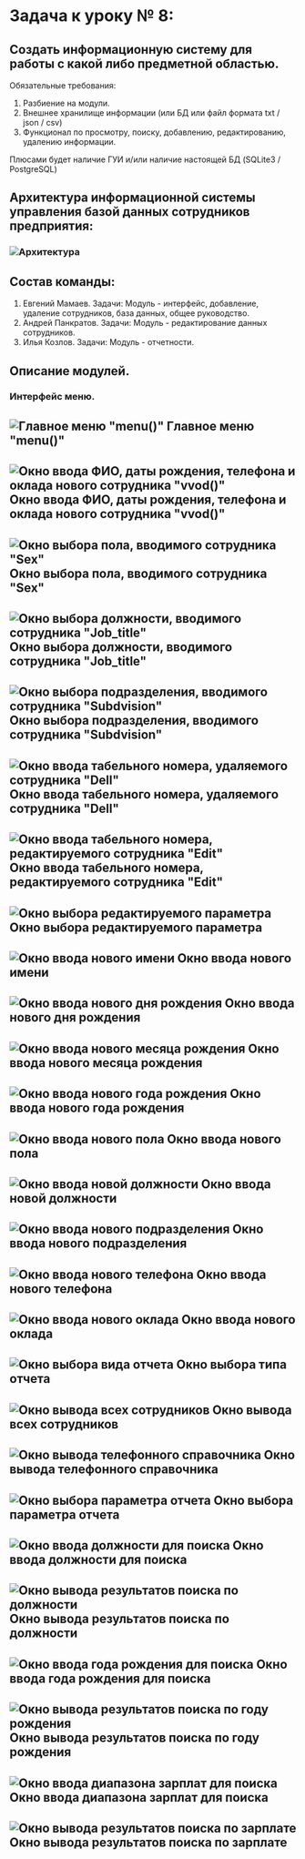 # Задача к уроку № 8: 
## Создать информационную систему для работы с какой либо предметной областью.
Обязательные требования:
1. Разбиение на модули.
2. Внешнее хранилище информации (или БД или файл формата txt / json / csv)
3. Функционал по просмотру, поиску, добавлению, редактированию, удалению информации.

Плюсами будет наличие ГУИ и/или наличие настоящей БД (SQLite3 / PostgreSQL)

## Архитектура информационной системы управления базой данных сотрудников предприятия:
### ![Архитектура](https://github.com/MamaevEA/Lesson-Python/blob/main/ERP/Arh.png)

## Состав команды:
1. Евгений Мамаев. Задачи: Модуль - интерфейс, добавление, удаление сотрудников, база данных, общее руководство.
2. Андрей Панкратов. Задачи: Модуль - редактирование данных сотрудников.
3. Илья Козлов. Задачи: Модуль - отчетности.

## Описание модулей.
### Интерфейс меню.

![Главное меню "menu()"](https://github.com/MamaevEA/Lesson-Python/blob/main/ERP/Menu.png)
Главное меню "menu()"
---
![Окно ввода ФИО, даты рождения, телефона и оклада нового сотрудника "vvod()"](https://github.com/MamaevEA/Lesson-Python/blob/main/ERP/Vvod.png)
Окно ввода ФИО, даты рождения, телефона и оклада нового сотрудника "vvod()"
---
![Окно выбора пола, вводимого сотрудника "Sex"](https://github.com/MamaevEA/Lesson-Python/blob/main/ERP/Sex.png)
Окно выбора пола, вводимого сотрудника "Sex"
---
![Окно выбора должности, вводимого сотрудника "Job_title"](https://github.com/MamaevEA/Lesson-Python/blob/main/ERP/Job_title.png)
Окно выбора должности, вводимого сотрудника "Job_title"
---
![Окно выбора подразделения, вводимого сотрудника "Subdvision"](https://github.com/MamaevEA/Lesson-Python/blob/main/ERP/Subdivision.png)
Окно выбора подразделения, вводимого сотрудника "Subdvision"
---
![Окно ввода табельного номера, удаляемого сотрудника "Dell"](https://github.com/MamaevEA/Lesson-Python/blob/main/ERP/Dell.png)
Окно ввода табельного номера, удаляемого сотрудника "Dell"
---
![Окно ввода табельного номера, редактируемого сотрудника "Edit"](https://github.com/MamaevEA/Lesson-Python/blob/main/ERP/Edit.png)
Окно ввода табельного номера, редактируемого сотрудника "Edit"
---
![Окно выбора редактируемого параметра](https://github.com/MamaevEA/Lesson-Python/blob/main/ERP/Edit_Change.png)
Окно выбора редактируемого параметра
---
![Окно ввода нового имени](https://github.com/MamaevEA/Lesson-Python/blob/b979c8df7bdfc3fd5548c666d7b9737c932fb4c5/ERP/Edit_Name.png)
Окно ввода нового имени
---
![Окно ввода нового дня рождения](https://github.com/MamaevEA/Lesson-Python/blob/85f7134e970ff0f91be43f3dfe64d9a5e9017900/ERP/Edit_Day.png)
Окно ввода нового дня рождения
---
![Окно ввода нового месяца рождения](https://github.com/MamaevEA/Lesson-Python/blob/85f7134e970ff0f91be43f3dfe64d9a5e9017900/ERP/Edit_Month.png)
Окно ввода нового месяца рождения
---
![Окно ввода нового года рождения](https://github.com/MamaevEA/Lesson-Python/blob/85f7134e970ff0f91be43f3dfe64d9a5e9017900/ERP/Edit_Year.png)
Окно ввода нового года рождения
---
![Окно ввода нового пола](https://github.com/MamaevEA/Lesson-Python/blob/85f7134e970ff0f91be43f3dfe64d9a5e9017900/ERP/Edit_Sex.png)
Окно ввода нового пола
---
![Окно ввода новой должности](https://github.com/MamaevEA/Lesson-Python/blob/85f7134e970ff0f91be43f3dfe64d9a5e9017900/ERP/Edit_Job_title.png)
Окно ввода новой должности
---
![Окно ввода нового подразделения](https://github.com/MamaevEA/Lesson-Python/blob/85f7134e970ff0f91be43f3dfe64d9a5e9017900/ERP/Edit_Subdivision.png)
Окно ввода нового подразделения
---
![Окно ввода нового телефона](https://github.com/MamaevEA/Lesson-Python/blob/85f7134e970ff0f91be43f3dfe64d9a5e9017900/ERP/Edit_Phone.png)
Окно ввода нового телефона
---
![Окно ввода нового оклада](https://github.com/MamaevEA/Lesson-Python/blob/85f7134e970ff0f91be43f3dfe64d9a5e9017900/ERP/Edit_Salary.png)
Окно ввода нового оклада
---
![Окно выбора вида отчета](https://github.com/MamaevEA/Lesson-Python/blob/85f7134e970ff0f91be43f3dfe64d9a5e9017900/ERP/Search.png)
Окно выбора типа отчета
---
![Окно вывода всех сотрудников](https://github.com/MamaevEA/Lesson-Python/blob/85f7134e970ff0f91be43f3dfe64d9a5e9017900/ERP/Search_all.png)
Окно вывода всех сотрудников
---
![Окно вывода телефонного справочника](https://github.com/MamaevEA/Lesson-Python/blob/85f7134e970ff0f91be43f3dfe64d9a5e9017900/ERP/Searche_Phone.png)
Окно вывода телефонного справочника
---
![Окно выбора параметра отчета](https://github.com/MamaevEA/Lesson-Python/blob/85f7134e970ff0f91be43f3dfe64d9a5e9017900/ERP/Searche_Change.png)
Окно выбора параметра отчета
---
![Окно ввода должности для поиска](https://github.com/MamaevEA/Lesson-Python/blob/85f7134e970ff0f91be43f3dfe64d9a5e9017900/ERP/Search_Job_title.png)
Окно ввода должности для поиска
---
![Окно вывода результатов поиска по должности](https://github.com/MamaevEA/Lesson-Python/blob/85f7134e970ff0f91be43f3dfe64d9a5e9017900/ERP/Rez_Job_title.png)
Окно вывода результатов поиска по должности
---
![Окно ввода года рождения для поиска](https://github.com/MamaevEA/Lesson-Python/blob/85f7134e970ff0f91be43f3dfe64d9a5e9017900/ERP/Search_Year.png)
Окно ввода года рождения для поиска
---
![Окно вывода результатов поиска по году рождения](https://github.com/MamaevEA/Lesson-Python/blob/85f7134e970ff0f91be43f3dfe64d9a5e9017900/ERP/Rez_Year.png)
Окно вывода результатов поиска по году рождения
---
![Окно ввода диапазона зарплат для поиска](https://github.com/MamaevEA/Lesson-Python/blob/85f7134e970ff0f91be43f3dfe64d9a5e9017900/ERP/Search_Salary.png)
Окно ввода диапазона зарплат для поиска
---
![Окно вывода результатов поиска по зарплате](https://github.com/MamaevEA/Lesson-Python/blob/85f7134e970ff0f91be43f3dfe64d9a5e9017900/ERP/Rez_Salary.png)
Окно вывода результатов поиска по зарплате
---